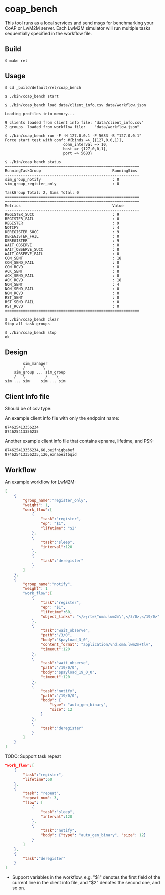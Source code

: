 coap_bench
==========

This tool runs as a local services and send msgs for benchmarking your CoAP or LwM2M server. Each LwM2M simulator will run multiple tasks sequentially specified in the workflow file.

Build
-----

    $ make rel

Usage
-----

    $ cd _build/default/rel/coap_bench

    $ ./bin/coap_bench start

    $ ./bin/coap_bench load data/client_info.csv data/workflow.json

    Loading profiles into memory...

    9 clients loaded from client info file:	"data/client_info.csv"
    2 groups  loaded from workflow file:	"data/workflow.json"

    $ ./bin/coap_bench run -F -H 127.0.0.1 -P 5683 -B "127.0.0.1"
    Force start test with conf: #{binds => [{127,0,0,1}],
                              conn_interval => 10,
                              host => {127,0,0,1},
                              port => 5683}

    $ ./bin/coap_bench status
    ============================================================
    RunningTaskGroup                                RunningSims
    ------------------------------------------------------------
    sim_group_notify                                : 0
    sim_group_register_only                         : 0

    TaskGroup Total: 2, Sims Total: 0
    ============================================================
    ============================================================
    Metrics                                         Value
    ------------------------------------------------------------
    REGISTER_SUCC                                   : 9
    REGISTER_FAIL                                   : 0
    REGISTER                                        : 9
    NOTIFY                                          : 4
    DEREGISTER_SUCC                                 : 9
    DEREGISTER_FAIL                                 : 0
    DEREGISTER                                      : 9
    WAIT_OBSERVE                                    : 8
    WAIT_OBSERVE_SUCC                               : 8
    WAIT_OBSERVE_FAIL                               : 0
    CON_SENT                                        : 18
    CON_SEND_FAIL                                   : 0
    CON_RCVD                                        : 8
    ACK_SENT                                        : 8
    ACK_SEND_FAIL                                   : 0
    ACK_RCVD                                        : 18
    NON_SENT                                        : 4
    NON_SEND_FAIL                                   : 0
    NON_RCVD                                        : 0
    RST_SENT                                        : 0
    RST_SEND_FAIL                                   : 0
    RST_RCVD                                        : 0
    ============================================================

    $ ./bin/coap_bench clear
    Stop all task groups

    $ ./bin/coap_bench stop
    ok

Design
------

```
        sim_manager
        /        \
    sim_group ... sim_group
    /   \         /    \
sim ... sim     sim ... sim
```

Client Info file
----------------

Should be of csv type:

An example client info file with only the endpoint name:

```
874625413356234
874625413356235
```

Another example client info file that contains epname, lifetime, and PSK:

```
874625413356234,60,beifnigbabef
874625413356235,120,exnaoeitbqid
```

Workflow
--------

An example workflow for LwM2M:

```json
[
    {
        "group_name":"register_only",
        "weight": 1,
        "work_flow":[
            {
                "task":"register",
                "ep": "$1",
                "lifetime": "$2"
            },
            {
                "task":"sleep",
                "interval":120
            },
            {
                "task":"deregister"
            }
        ]
    },
    {
        "group_name":"notify",
        "weight": 1
        "work_flow":[
            {
                "task":"register",
                "ep": "$1",
                "lifetime":60,
                "object_links": "</>;rt=\"oma.lwm2m\",</3/0>,</19/0>"
            },
            {
                "task":"wait_observe",
                "path":"/3/0",
                "body":"$payload_3_0",
                "content_format": "application/vnd.oma.lwm2m+tlv",
                "timeout":120
            },
            {
                "task":"wait_observe",
                "path":"/19/0/0",
                "body":"$payload_19_0_0",
                "timeout":120
            },
            {
                "task":"notify",
                "path":"/19/0/0",
                "body": {
                    "type": "auto_gen_binary",
                    "size": 12
                }
            },
            {
                "task":"deregister"
            }
        ]
    }
]
```

TODO: Support task repeat

```json
"work_flow":[
    {
        "task":"register",
        "lifetime":60
    },
    {
        "task": "repeat",
        "repeat_num": 3,
        "flow": [
            {
                "task":"sleep",
                "interval":120
            },
            {
                "task":"notify",
                "body": {"type": "auto_gen_binary", "size": 12}
            }
        ]
    },
    {
        "task":"deregister"
    }
]
```

- Support variables in the workflow, e.g. "$1" denotes the first field of the current line in the client info file, and "$2" denotes the second one, and so on.

